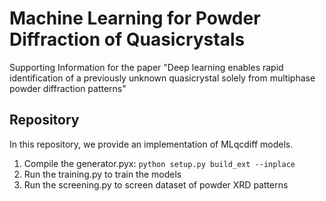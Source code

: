 # Machine Learning for Powder Diffraction of Quasicrystals

Supporting Information for the paper "Deep learning enables rapid identification of a previously unknown quasicrystal solely from multiphase powder diffraction patterns"
 
## Repository
In this repository, we provide an implementation of MLqcdiff models.

1. Compile the generator.pyx: `python setup.py build_ext --inplace`
2. Run the training.py to train the models
3. Run the screening.py to screen dataset of powder XRD patterns
